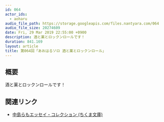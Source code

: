 ```yaml
---
id: 064
actor_ids:
  - aoharu
audio_file_path: https://storage.googleapis.com/files.nantyara.com/064.mp3
audio_file_size: 20274609
date: Fri, 29 Mar 2019 22:55:00 +0900
description: 酒と薬とロックンロールです！
duration: 841.169
layout: article
title: 第064回「あおはるソロ 酒と薬とロックンロール」
---
```

## 概要

酒と薬とロックンロールです！

## 関連リンク

* [中島らもエッセイ・コレクション (ちくま文庫) ](https://www.amazon.co.jp/dp/4480432833)
